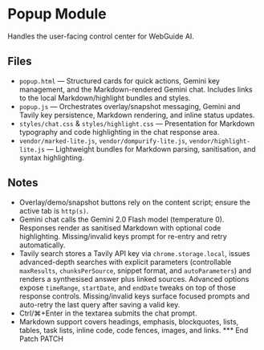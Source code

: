 # Popup Module

Handles the user-facing control center for WebGuide AI.

## Files
- `popup.html` — Structured cards for quick actions, Gemini key management, and the Markdown-rendered Gemini chat. Includes links to the local Markdown/highlight bundles and styles.
- `popup.js` — Orchestrates overlay/snapshot messaging, Gemini and Tavily key persistence, Markdown rendering, and inline status updates.
- `styles/chat.css` & `styles/highlight.css` — Presentation for Markdown typography and code highlighting in the chat response area.
- `vendor/marked-lite.js`, `vendor/dompurify-lite.js`, `vendor/highlight-lite.js` — Lightweight bundles for Markdown parsing, sanitisation, and syntax highlighting.

## Notes
- Overlay/demo/snapshot buttons rely on the content script; ensure the active tab is `http(s)`.
- Gemini chat calls the Gemini 2.0 Flash model (temperature 0). Responses render as sanitised Markdown with optional code highlighting. Missing/invalid keys prompt for re-entry and retry automatically.
- Tavily search stores a Tavily API key via `chrome.storage.local`, issues advanced-depth searches with explicit parameters (controllable `maxResults`, `chunksPerSource`, snippet format, and `autoParameters`) and renders a synthesised answer plus linked sources. Advanced options expose `timeRange`, `startDate`, and `endDate` tweaks on top of those response controls. Missing/invalid keys surface focused prompts and auto-retry the last query after saving a valid key.
- Ctrl/⌘+Enter in the textarea submits the chat prompt.
- Markdown support covers headings, emphasis, blockquotes, lists, tables, task lists, inline code, code fences, images, and links.
*** End Patch
PATCH
